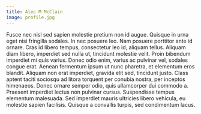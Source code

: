 ```yaml
---
title: Alec M McClain
image: profile.jpg
---
```

Fusce nec nisl sed sapien molestie pretium non id augue. Quisque in urna eget nisi fringilla sodales. In nec posuere leo. Nam posuere porttitor ante id ornare. Cras id libero tempus, consectetur leo id, aliquam tellus. Aliquam diam libero, imperdiet sed nulla ut, tincidunt molestie velit. Proin bibendum imperdiet mi quis varius. Donec odio enim, varius ac pulvinar vel, sodales congue erat. Aenean fermentum ipsum ut nunc pharetra, et elementum eros blandit. Aliquam non erat imperdiet, gravida elit sed, tincidunt justo. Class aptent taciti sociosqu ad litora torquent per conubia nostra, per inceptos himenaeos. Donec ornare semper odio, quis ullamcorper dui commodo a. Praesent imperdiet lectus non pulvinar cursus. Suspendisse tempus elementum malesuada. Sed imperdiet mauris ultricies libero vehicula, eu molestie sapien facilisis. Quisque a convallis turpis, sed condimentum lacus. 

